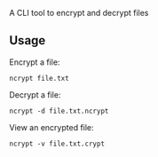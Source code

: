 A CLI tool to encrypt and decrypt files

## Usage
Encrypt a file:
````
ncrypt file.txt
````
Decrypt a file:
````
ncrypt -d file.txt.ncrypt
````
View an encrypted file:
````
ncrypt -v file.txt.crypt
`````

